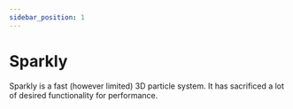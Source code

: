 ```yaml
---
sidebar_position: 1
---
```


# Sparkly

Sparkly is a fast (however limited) 3D particle system. It has sacrificed a lot of desired functionality for performance.

